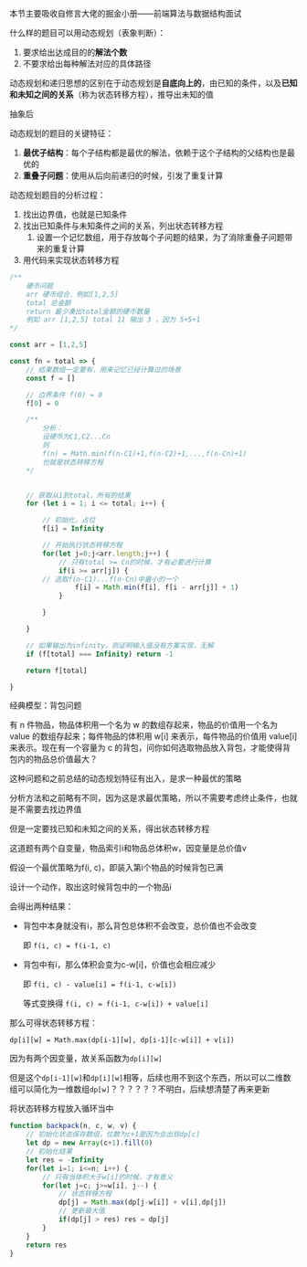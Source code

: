 本节主要吸收自修言大佬的掘金小册——前端算法与数据结构面试

什么样的题目可以用动态规划（表象判断）：

1. 要求给出达成目的的**解法个数**
2. 不要求给出每种解法对应的具体路径

动态规划和递归思想的区别在于动态规划是**自底向上的**，由已知的条件，以及**已知和未知之间的关系**（称为状态转移方程），推导出未知的值

抽象后

动态规划的题目的关键特征：

1. **最优子结构**：每个子结构都是最优的解法，依赖于这个子结构的父结构也是最优的
2. **重叠子问题**：使用从后向前递归的时候，引发了重复计算

动态规划题目的分析过程：

1. 找出边界值，也就是已知条件
2. 找出已知条件与未知条件之间的关系，列出状态转移方程
   1. 设置一个记忆数组，用于存放每个子问题的结果，为了消除重叠子问题带来的重复计算
3. 用代码来实现状态转移方程

```js
/**
	硬币问题
	arr 硬币组合，例如[1,2,5]
	total 总金额
	return 最少凑出total金额的硬币数量
	例如 arr [1,2,5] total 11 输出 3 ，因为 5+5+1
*/

const arr = [1,2,5]

const fn = total => {
	// 结果数组一定要有，用来记忆已经计算过的场景
	const f = [] 

	// 边界条件 f(0) = 0
	f[0] = 0 

	/**
		分析：
		设硬币为C1,C2...Cn
		则
		f(n) = Math.min(f(n-C1)+1,f(n-C2)+1,...,f(n-Cn)+1)
		也就是状态转移方程
	*/


	// 获取从1到total，所有的结果
	for (let i = 1; i <= total; i++) {

		// 初始化，占位
		f[i] = Infinity

		// 开始执行状态转移方程
		for(let j=0;j<arr.length;j++) {
			// 只有total >= Cn的时候，才有必要进行计算
			if(i >= arr[j]) {
        // 选取f(n-C1)...f(n-Cn)中最小的一个
				f[i] = Math.min(f[i], f[i - arr[j]] + 1)
			}

		}

	}

	// 如果输出为infinity，则证明输入值没有方案实现，无解
	if (f[total] === Infinity) return -1

	return f[total]

}
```

经典模型：背包问题

有 n 件物品，物品体积用一个名为 w 的数组存起来，物品的价值用一个名为 value 的数组存起来；每件物品的体积用 w[i] 来表示，每件物品的价值用 value[i] 来表示。现在有一个容量为 c 的背包，问你如何选取物品放入背包，才能使得背包内的物品总价值最大？

这种问题和之前总结的动态规划特征有出入，是求一种最优的策略

分析方法和之前略有不同，因为这是求最优策略，所以不需要考虑终止条件，也就是不需要去找边界值

但是一定要找已知和未知之间的关系，得出状态转移方程

这道题有两个自变量，物品索引i和物品总体积w，因变量是总价值v

假设一个最优策略为f(i, c)，即装入第i个物品的时候背包已满

设计一个动作，取出这时候背包中的一个物品i

会得出两种结果：

- 背包中本身就没有i，那么背包总体积不会改变，总价值也不会改变

  即 `f(i, c) = f(i-1, c)`

- 背包中有i，那么体积会变为c-w[i]，价值也会相应减少

  即 `f(i, c) - value[i] = f(i-1, c-w[i])`

  等式变换得 `f(i, c) = f(i-1, c-w[i]) + value[i]`

那么可得状态转移方程：

`dp[i][w] = Math.max(dp[i-1][w], dp[i-1][c-w[i]] + v[i])`

因为有两个因变量，故关系函数为`dp[i][w]`

但是这个`dp[i-1][w]`和`dp[i][w]`相等，后续也用不到这个东西，所以可以二维数组可以简化为一维数组`dp[w]`？？？？？？不明白，后续想清楚了再来更新

将状态转移方程放入循环当中

```js
function backpack(n, c, w, v) {
    // 初始化状态保存数组，位数为c+1是因为会出现dp[c]
    let dp = new Array(c+1).fill(0)
    // 初始化结果
    let res = -Infinity
    for(let i=1; i<=n; i++) {
        // 只有当体积大于w[i]的时候，才有意义
        for(let j=c; j>=w[i], j--) {
            // 状态转移方程
            dp[j] = Math.max(dp[j-w[i]] + v[i],dp[j])
            // 更新最大值
            if(dp[j] > res) res = dp[j]
        }
    }
    return res
}
```

